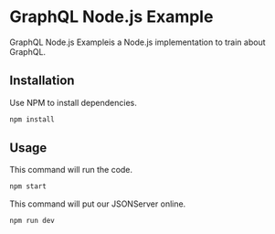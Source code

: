# GraphQL Node.js Example

GraphQL Node.js Exampleis a Node.js implementation to train about GraphQL.

## Installation

Use NPM to install dependencies.
```bash
npm install
```

## Usage
This command will run the code.
```bash
npm start
```

This command will put our JSONServer online.
```bash
npm run dev
```

